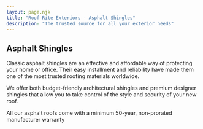 ```yaml
---
layout: page.njk
title: "Roof Rite Exteriors - Asphalt Shingles"
description: "The trusted source for all your exterior needs"
---
```


## Asphalt Shingles

Classic asphalt shingles are an effective and affordable way of protecting your home or office. Their easy installment and reliability have made them one of the most trusted roofing materials worldwide.

We offer both budget-friendly architectural shingles and premium designer shingles that allow you to take control of the style and security of your new roof.

All our asphalt roofs come with a minimum 50-year, non-prorated manufacturer warranty
